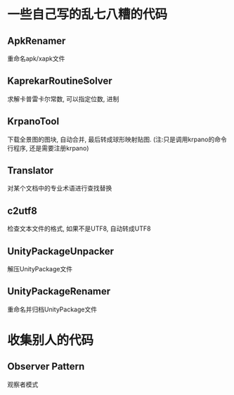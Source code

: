 # 一些自己写的乱七八糟的代码
## ApkRenamer
重命名apk/xapk文件

## KaprekarRoutineSolver
求解卡普雷卡尔常数, 可以指定位数, 进制

## KrpanoTool
下载全景图的图块, 自动合并, 最后转成球形映射贴图. (注:只是调用krpano的命令行程序, 还是需要注册krpano)

## Translator
对某个文档中的专业术语进行查找替换

## c2utf8
检查文本文件的格式, 如果不是UTF8, 自动转成UTF8

## UnityPackageUnpacker
解压UnityPackage文件

## UnityPackageRenamer
重命名并归档UnityPackage文件

# 收集别人的代码
## Observer Pattern
观察者模式